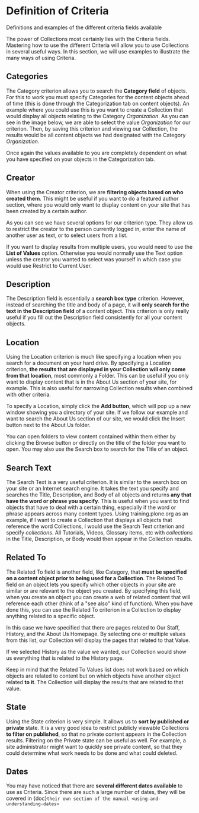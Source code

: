 # Definition of Criteria

Definitions and examples of the different criteria fields available

The power of Collections most certainly lies with the Criteria fields.
Mastering how to use the different Criteria will allow you to use
Collections in several useful ways. In this section, we will use
examples to illustrate the many ways of using Criteria.

## Categories

The Category criterion allows you to search the **Category field** of
objects. For this to work you must specify Categories for the content
objects ahead of time (this is done through the Categorization tab on
content objects). An example where you could use this is you want to
create a Collection that would display all objects relating to the
Category *Organization*. As you can see in the image below, we are able
to select the value *Organization* for our criterion. Then, by saving
this criterion and viewing our Collection, the results would be all
content objects we had designated with the Category *Organization*.

Once again the values available to you are completely dependent on what
you have specified on your objects in the Categorization tab.

## Creator

When using the Creator criterion, we are **filtering objects based on
who created them**. This might be useful if you want to do a featured
author section, where you would only want to display content on your
site that has been created by a certain author.

As you can see we have several options for our criterion type. They
allow us to restrict the creator to the person currently logged in,
enter the name of another user as text, or to select users from a list.

If you want to display results from multiple users, you would need to
use the **List of Values** option. Otherwise you would normally use the
Text option unless the creator you wanted to select was yourself in
which case you would use Restrict to Current User.

## Description

The Description field is essentially a **search box type** criterion.
However, instead of searching the title and body of a page, it will
**only search for the text in the Description field** of a content
object. This criterion is only really useful if you fill out the
Description field consistently for all your content objects.

## Location

Using the Location criterion is much like specifying a location when you
search for a document on your hard drive. By specifying a Location
criterion, **the results that are displayed in your Collection will only
come from that location**, most commonly a Folder. This can be useful if
you only want to display content that is in the About Us section of your
site, for example. This is also useful for narrowing Collection results
when combined with other criteria.

To specify a Location, simply click the **Add button**, which will pop
up a new window showing you a directory of your site. If we follow our
example and want to search the About Us section of our site, we would
click the Insert button next to the About Us folder.

You can open folders to view content contained within them either by
clicking the Browse button or directly on the title of the folder you
want to open. You may also use the Search box to search for the Title of
an object.

## Search Text

The Search Text is a very useful criterion. It is similar to the search
box on your site or an Internet search engine. It takes the text you
specify and searches the Title, Description, and Body of all objects and
returns **any that have the word or phrase you specify**. This is useful
when you want to find objects that have to deal with a certain thing,
especially if the word or phrase appears across many content types.
Using training.plone.org as an example, if I want to create a Collection
that displays all objects that reference the word Collections, I would
use the Search Text criterion and specify *collections*. All Tutorials,
Videos, Glossary items, etc with *collections* in the Title,
Description, or Body would then appear in the Collection results.

## Related To

The Related To field is another field, like Category, that **must be
specified on a content object prior to being used for a Collection**.
The Related To field on an object lets you specify which other objects
in your site are similar or are relevant to the object you created. By
specifying this field, when you create an object you can create a web of
related content that will reference each other (think of a "see also"
kind of function). When you have done this, you can use the Related To
criterion in a Collection to display anything related to a specific
object.

In this case we have specified that there are pages related to Our
Staff, History, and the About Us Homepage. By selecting one or multiple
values from this list, our Collection will display the pages that
related to that Value.

If we selected History as the value we wanted, our Collection would show
us everything that is related to the History page.

Keep in mind that the Related To Values list does not work based on
which objects are related to content but on which objects have another
object related **to it**. The Collection will display the results that
are related to that value.

## State

Using the State criterion is very simple. It allows us to **sort by
published or private** state. It is a very good idea to restrict
publicly viewable Collections **to filter on published**, so that no
private content appears in the Collection results. Filtering on the
Private state can be useful as well. For example, a site administrator
might want to quickly see private content, so that they could determine
what work needs to be done and what could deleted.

## Dates

You may have noticed that there are **several different dates
available** to use as Criteria. Since there are such a large number of
dates, they will be covered in {doc}`their own section of the manual <using-and-understanding-dates>`
